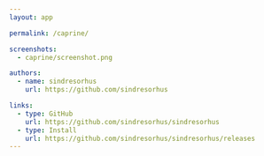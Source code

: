 ```yaml
---
layout: app

permalink: /caprine/

screenshots:
  - caprine/screenshot.png

authors:
  - name: sindresorhus
    url: https://github.com/sindresorhus

links:
  - type: GitHub
    url: https://github.com/sindresorhus/sindresorhus
  - type: Install
    url: https://github.com/sindresorhus/sindresorhus/releases
---
```

